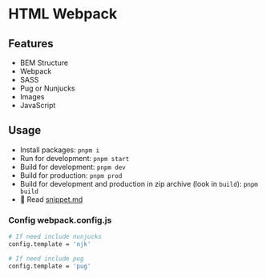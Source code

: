 # HTML Webpack

## Features

* BEM Structure
* Webpack
* SASS
* Pug or Nunjucks
* Images
* JavaScript

## Usage

* Install packages: `pnpm i`
* Run for development: `pnpm start`
* Build for development: `pnpm dev`
* Build for production: `pnpm prod`
* Build for development and production in zip archive (look in `build`): `pnpm build`
* 🎁 Read [snippet.md](snippet.md)

### Config webpack.config.js

``` bash
# If need include nunjucks
config.template = 'njk'

# If need include pug
config.template = 'pug'
```
